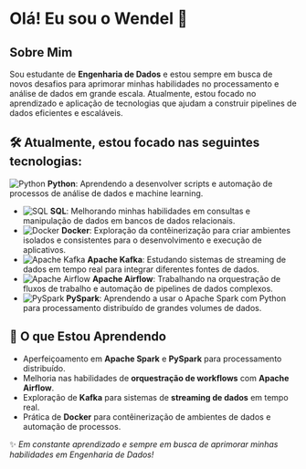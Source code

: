 

# Olá! Eu sou o Wendel 👋

## Sobre Mim

Sou estudante de **Engenharia de Dados** e estou sempre em busca de novos desafios para aprimorar minhas habilidades no processamento e análise de dados em grande escala. Atualmente, estou focado no aprendizado e aplicação de tecnologias que ajudam a construir pipelines de dados eficientes e escaláveis.

## 🛠️ Atualmente, estou focado nas seguintes tecnologias:

 ![Python](https://upload.wikimedia.org/wikipedia/commons/c/c3/Python-logo-notext.svg) **Python**: Aprendendo a desenvolver scripts e automação de processos de análise de dados e machine learning.
- ![SQL](https://upload.wikimedia.org/wikipedia/commons/thumb/4/47/SQL_Logo.svg/512px-SQL_Logo.svg.png) **SQL**: Melhorando minhas habilidades em consultas e manipulação de dados em bancos de dados relacionais.
- ![Docker](https://upload.wikimedia.org/wikipedia/commons/3/39/Docker_logo.svg) **Docker**: Exploração da contêinerização para criar ambientes isolados e consistentes para o desenvolvimento e execução de aplicativos.
- ![Apache Kafka](https://upload.wikimedia.org/wikipedia/commons/a/a7/Apache_Kafka_logo.svg) **Apache Kafka**: Estudando sistemas de streaming de dados em tempo real para integrar diferentes fontes de dados.
- ![Apache Airflow](https://upload.wikimedia.org/wikipedia/commons/e/e4/Apache_Airflow_logo.svg) **Apache Airflow**: Trabalhando na orquestração de fluxos de trabalho e automação de pipelines de dados complexos.
- ![PySpark](https://upload.wikimedia.org/wikipedia/commons/thumb/4/46/PySpark_logo.svg/1280px-PySpark_logo.svg.png) **PySpark**: Aprendendo a usar o Apache Spark com Python para processamento distribuído de grandes volumes de dados.


## 🌱 O que Estou Aprendendo

- Aperfeiçoamento em **Apache Spark** e **PySpark** para processamento distribuído.
- Melhoria nas habilidades de **orquestração de workflows** com **Apache Airflow**.
- Exploração de **Kafka** para sistemas de **streaming de dados** em tempo real.
- Prática de **Docker** para contêinerização de ambientes de dados e automação de processos.



✨ *Em constante aprendizado e sempre em busca de aprimorar minhas habilidades em Engenharia de Dados!*
